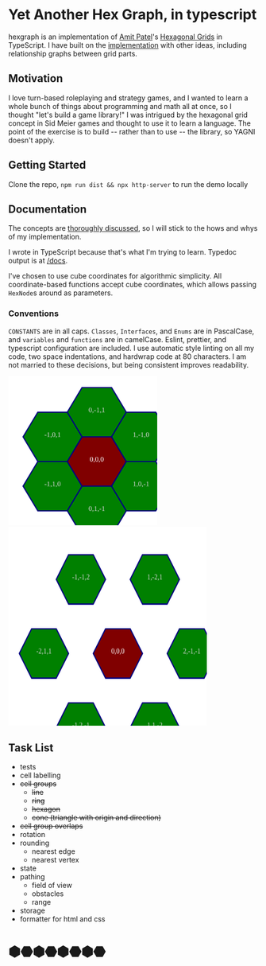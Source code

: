 # Yet Another Hex Graph, in typescript

hexgraph is an implementation of [Amit Patel][redblob]'s 
[Hexagonal Grids][hexgrid] in TypeScript. I have built on the 
[implementation][heximp] with other ideas, including relationship graphs between
grid parts.

## Motivation

I love turn-based roleplaying and strategy games, and I wanted to learn a whole
bunch of things about programming and math all at once, so I thought "let's
build a game library!" I was intrigued by the hexagonal grid concept in Sid
Meier games and thought to use it to learn a language. The point of the exercise
is to build -- rather than to use -- the library, so YAGNI doesn't apply.

## Getting Started

Clone the repo, `npm run dist && npx http-server` to run the demo locally

## Documentation

The concepts are [thoroughly discussed][hexgrid], so I will stick to the hows
and whys of my implementation.

I wrote in TypeScript because that's what I'm trying to learn. Typedoc output
is at [/docs][docs].

I've chosen to use cube coordinates for algorithmic simplicity. All
coordinate-based functions accept cube coordinates, which allows passing
`HexNode`s around as parameters.

### Conventions

`CONSTANTS` are in all caps. `Classes`, `Interfaces`, and `Enums` are in
PascalCase, and `variables` and `functions` are in camelCase. Eslint, prettier,
and typescript configuration are included. I use automatic style linting on all
my code, two space indentations, and hardwrap code at 80 characters. I am not
married to these decisions, but being consistent improves readability.


<img src="./directions.svg" width="300" height="300" alt="0,0,0 and its neighbors" />
<img src="./diagonals.svg" width="400" height="400" alt="0,0,0 and the cells diagonal to it" />

## Task List
 - tests
 - cell labelling
 - ~~cell groups~~
   - ~~line~~
   - ~~ring~~
   - ~~hexagon~~
   - ~~cone (triangle with origin and direction)~~
 - ~~cell group overlaps~~
 - rotation
 - rounding
   - nearest edge
   - nearest vertex
 - state
 - pathing
   - field of view
   - obstacles
   - range
 - storage
 - formatter for html and css

# ⬢⬣⬢⬣⬢⬣⬢⬣

[redblob]: https://www.redblobgames.com/
[hexgrid]: https://www.redblobgames.com/grids/hexagons/
[heximp]: https://www.redblobgames.com/grids/hexagons/implementation.html
[docs]: https://hiimmrdave.github.io/hexgraph/docs/
